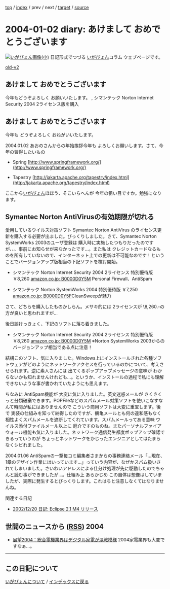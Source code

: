 [top](https://igapyon.github.io/diary/) 
 / [index](https://igapyon.github.io/diary/2004/index.html) 
 / prev 
 / next 
 / [target](https://igapyon.github.io/diary/2004/ig040102.html) 
 / [source](https://github.com/igapyon/diary/blob/gh-pages/2004/ig040102.html.src.md) 

2004-01-02 diary: あけまして おめでとうございます
=====================================================================================================
[![いがぴょん画像(小)](https://igapyon.github.io/diary/images/iga200306s.jpg "いがぴょん")](https://igapyon.github.io/diary/memo/memoigapyon.html) 日記形式でつづる [いがぴょん](https://igapyon.github.io/diary/memo/memoigapyon.html)コラム ウェブページです。

[old-v2](ig040102-orig.html)

## あけまして おめでとうございます

今年もどうぞよろしく お願いいたします。 , シマンテック Norton Internet Security 2004 2ライセンス版を購入


## あけまして おめでとうございます

今年も どうぞよろしく おねがいいたします。

2004.01.02 あおのさんからの年始挨拶今年も よろしくお願いします。さて、今年の習得したいもの
* Spring
  [http://www.springframework.org/](http://www.springframework.org/)
  
* Tapestry
  [http://jakarta.apache.org/tapestry/index.html](http://jakarta.apache.org/tapestry/index.html)

ここから[いがぴょん](http://www.igapyon.jp/igapyon/diary/memo/memoigapyon.html)ほほう、そこいらへんが 今年の狙い目ですか。勉強になります。

## Symantec Norton AntiVirusの有効期限が切れる

愛用しているウイルス対策ソフト Symantec Norton AntiVirus のライセンス更新を購入する必要が出ました。びっくりしました。さて、Symantec Norton SystemWorks 2003のユーザ登録は 購入時に実施したつもりだったのですが、、、事前にお知らせが来なかったです…。また私は クレジットカードなるものを所有していないので、インターネット上での更新は不可能なのです！ということでバージョンアップ版相当の下記ソフトを検討開始。

* シマンテック Norton Internet Security 2004 2ライセンス 特別優待版 ￥8,260
  [amazon.co.jp: B0000D0Y5M](http://www.amazon.co.jp/exec/obidos/ASIN/B0000D0Y5M/igapyondiary-22)
  Personal Firewall、AntiSpam
  
* シマンテック Norton SystemWorks 2004 特別優待版 ￥7,250
  [amazon.co.jp: B0000D0Y5F](http://www.amazon.co.jp/exec/obidos/ASIN/B0000D0Y5F/igapyondiary-22)CleanSweepが魅力

さて、どちらを購入したものかしらん。メサキ的には 2ライセンスが \8,260.-の方が良いと思われますが…

後日談けっきょく、下記のソフトに落ち着きました。

* シマンテック Norton Internet Security 2004 2ライセンス 特別優待版 ￥8,260
  [amazon.co.jp: B0000D0Y5M](http://www.amazon.co.jp/exec/obidos/ASIN/B0000D0Y5M/igapyondiary-22)
  ※Norton SystemWorks 2003からのバージョンアップ相当である点に注意！

結構このソフト、気に入りました。Windows上にインストールされた各種ソフトウェアがどのようにネットワークアクセスを行っているのかについて、考えさせられます。逆に素人さんには 出てくるポップアップメッセージの意味が わからないかも知れませんけれども…。というか、インストールの過程で私にも理解できないような事が書かれていたようにも思えます。

ちなみに AntiSpam機能が 大変に気に入りました。英文迷惑メールが さくさくっと分類破棄できます。POPFileなどのスパムメール対策ソフトを使いこなすなんて時間が私にはありませんので こういう商用ソフトは大変に重宝します。後で 実装の仕組みを知って納得したのですが、鶴亀メールとも何の違和感もなく相性よくスパムメールを遮断してくれています。スパムメールってある意味 ウイルス添付ファイルメール以上に 厄介ですのものね。またパーソナルファイアウォール機能も気に入りました。ネットワーク通信発生都度ポップアップ確認できるっていうのが ちょっとネットワークをかじったエンジニアとしてはたまらなくシビれました。

2004.01.06 AntiSpamの一撃毎コミ編集者さまからの事務連絡メール「…現在、1章のデザイン作業にはいっています…」っていう内容が、なぜかスパム扱いされてしまいました。さいわいアドレスによる仕分け処理が先に駆動したのでちゃんと読む事ができましたが…。仕組み上 あらかじめ この自体は想像はしていましたが、実際に発生するとびっくりします。これはちと注意しなくてはなりませんね。

関連する日記

* [2002/12/20 日記: Eclipse 2.1 M4 リリース](../2002/ig021220.html)

## 世間のニュースから ([RSS](ig040102-news.xml)) 2004

* [展望2004：総合電機業界はデジタル家電が混戦模様](http://japan.cnet.com/news/tech/story/0,2000047674,20063404,00.htm)  2004家電業界も大変ですなぁ…。


----------------------------------------------------------------------------------------------------

## この日記について
[いがぴょんについて](https://igapyon.github.io/diary/memo/memoigapyon.html) / [インデックスに戻る](https://igapyon.github.io/diary/idxall.html)
